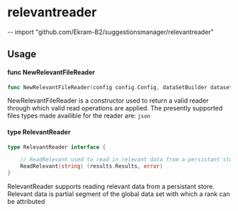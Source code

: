 # relevantreader
--
    import "github.com/Ekram-B2/suggestionsmanager/relevantreader"


## Usage

#### func  NewRelevantFileReader

```go
func NewRelevantFileReader(config config.Config, dataSetBuilder dataset.DataSetBuilder, dataloader dataset.DataSetLoader) *relevantFileReader
```
NewRelevantFileReader is a constructor used to return a valid reader through
which valid read operations are applied. The presently supported files types
made availible for the reader are: `json`

#### type RelevantReader

```go
type RelevantReader interface {

	// ReadRelevant used to read in relevant data from a persistant store
	ReadRelevant(string) (results.Results, error)
}
```

RelevantReader supports reading relevant data from a persistant store. Relevant
data is partial segment of the global data set with which a rank can be
attributed
